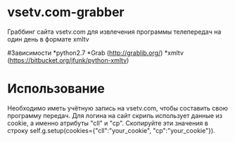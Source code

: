 vsetv.com-grabber
=================

Граббинг сайта vsetv.com для извлечения программы телепередач на один день в формате xmltv

#Зависимости
*python2.7
*Grab (http://grablib.org/)
*xmltv (https://bitbucket.org/jfunk/python-xmltv)

# Использование
Необходимо иметь учётную запись на vsetv.com, чтобы составить свою программу передач.
Для логина на сайт скрипь использует данные из cookie, а именно атрибуты "cll" и "cp".
Скопируйте эти значения в строку self.g.setup(cookies={"cll":"your_cookie", "cp":"your_cookie"}).